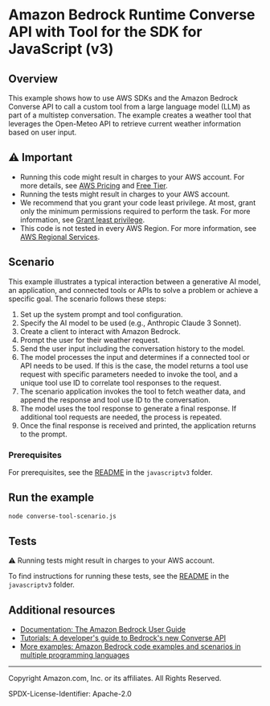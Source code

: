 # Amazon Bedrock Runtime Converse API with Tool for the SDK for JavaScript (v3)

## Overview

This example shows how to use AWS SDKs and the Amazon Bedrock Converse API to call a custom tool from a large language model (LLM) as part of a multistep conversation. The example creates a weather tool that leverages the Open-Meteo API to retrieve current weather information based on user input.

## ⚠ Important

- Running this code might result in charges to your AWS account. For more details, see [AWS Pricing](https://aws.amazon.com/pricing/) and [Free Tier](https://aws.amazon.com/free/).
- Running the tests might result in charges to your AWS account.
- We recommend that you grant your code least privilege. At most, grant only the minimum permissions required to perform the task. For more information, see [Grant least privilege](https://docs.aws.amazon.com/IAM/latest/UserGuide/best-practices.html#grant-least-privilege).
- This code is not tested in every AWS Region. For more information, see [AWS Regional Services](https://aws.amazon.com/about-aws/global-infrastructure/regional-product-services).

## Scenario

This example illustrates a typical interaction between a generative AI model, an application, and connected tools or APIs to solve a problem or achieve a specific goal. The scenario follows these steps:

1. Set up the system prompt and tool configuration. 
2. Specify the AI model to be used (e.g., Anthropic Claude 3 Sonnet). 
3. Create a client to interact with Amazon Bedrock. 
4. Prompt the user for their weather request. 
5. Send the user input including the conversation history to the model.
6. The model processes the input and determines if a connected tool or API needs to be used. If this is the case, the model returns a tool use request with specific parameters needed to invoke the tool, and a unique tool use ID to correlate tool responses to the request.
7. The scenario application invokes the tool to fetch weather data, and append the response and tool use ID to the conversation.
8. The model uses the tool response to generate a final response. If additional tool requests are needed, the process is repeated.
9. Once the final response is received and printed, the application returns to the prompt.

### Prerequisites

For prerequisites, see the [README](../../../../README.md#prerequisites) in the `javascriptv3` folder.

## Run the example

```bash
node converse-tool-scenario.js
```
## Tests

⚠ Running tests might result in charges to your AWS account.

To find instructions for running these tests, see the [README](../../../../README.md#tests) in the `javascriptv3` folder.

## Additional resources

- [Documentation: The Amazon Bedrock User Guide](https://docs.aws.amazon.com/bedrock/latest/userguide/what-is-bedrock.html)
- [Tutorials: A developer's guide to Bedrock's new Converse API](https://community.aws/content/2dtauBCeDa703x7fDS9Q30MJoBA/amazon-bedrock-converse-api-developer-guide)
- [More examples: Amazon Bedrock code examples and scenarios in multiple programming languages](https://docs.aws.amazon.com/bedrock/latest/userguide/service_code_examples.html)

---

Copyright Amazon.com, Inc. or its affiliates. All Rights Reserved.

SPDX-License-Identifier: Apache-2.0